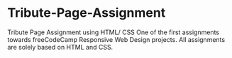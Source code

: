 # Tribute-Page-Assignment
Tribute Page Assignment using HTML/ CSS
One of the first assignments towards freeCodeCamp Responsive Web Design projects.
All assignments are solely based on HTML and CSS.
